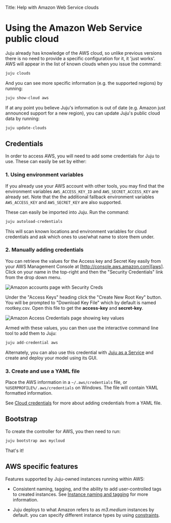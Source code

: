 Title: Help with Amazon Web Service clouds

# Using the Amazon Web Service public cloud

Juju already has knowledge of the AWS cloud, so unlike previous versions there
is no need to provide a specific configuration for it, it 'just works'. AWS
will appear in the list of known clouds when you issue the command:
  
```bash
juju clouds
```
And you can see more specific information (e.g. the supported regions) by 
running:
  
```bash
juju show-cloud aws
```

If at any point you believe Juju's information is out of date (e.g. Amazon just 
announced support for a new region), you can update Juju's public cloud data by
running:
  
```bash
juju update-clouds
```

## Credentials

In order to access AWS, you will need to add some credentials for Juju to use.
These can easily be set by either:
  
### 1. Using environment variables

If you already use your AWS account with other tools, you may find that the 
environment variables `AWS_ACCESS_KEY_ID` and `AWS_SECRET_ACCESS_KEY` are 
already set. Note that the the additional fallback environment variables
`AWS_ACCESS_KEY` and `AWS_SECRET_KEY` are also supported.

These can easily be imported into Juju. Run the command:
  
```bash
juju autoload-credentials
```
This will scan known locations and environment variables for cloud credentials
and ask which ones to use/what name to store them under.

### 2. Manually adding credentials

You can retrieve the values for the Access key and Secret Key easily from your 
AWS Management Console at
[http://console.aws.amazon.com][aws]. Click on your
name in the top-right and then the "Security Credentials" link from the drop
down menu.

![Amazon accounts page with Security Creds](./media/getting_started-aws_security.png)

Under the "Access Keys" heading click the "Create New Root Key" button. You
will be prompted to "Download Key File" which by default is named rootkey.csv.
Open this file to get the **access-key** and **secret-key**.

![Amazon Access Credentials page showing key values](./media/getting_started-aws_keys.png)

Armed with these values, you can then use the interactive command line tool to 
add them to Juju:
  
```bash
juju add-credential aws
```

Alternately, you can also use this credential with [Juju as a Service][jaas] and
create and deploy your model using its GUI.

### 3. Create and use a YAML file

Place the AWS information in a `~/.aws/credentials` file, or
`%USERPROFILE%/.aws/credentials` on Windows. The file will contain YAML
formatted information.

See [Cloud credentials](./credentials.html) for more about adding
credentials from a YAML file.

## Bootstrap

To create the controller for AWS, you then need to run:

```bash
juju bootstrap aws mycloud
```

That's it!


## AWS specific features

Features supported by Juju-owned instances running within AWS:

- Consistent naming, tagging, and the ability to add user-controlled tags to
  created instances. See [Instance naming and tagging][tagging] for
  more information.

- Juju deploys to what Amazon refers to as *m3.medium* instances by default. you
  can specify different instance types by using [constraints][constraints].
  

[aws]: http://console.aws.amazon.com
[constraints]:./reference-constraints.html
[jaas]: ./getting-started-jaas.html "Getting Started with Juju as a Service"
[tagging]: ./config-tagging.html
